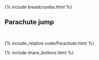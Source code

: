 {% include breadcrumbs.html %}

## Parachute jump
<div class="header_line"><br/></div>

{% include_relative code/Parachute.html %}

<p style="clear: both;"></p>

{% include share_buttons.html %}